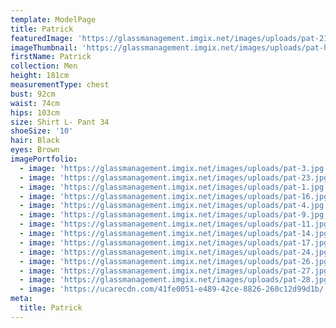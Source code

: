 ```yaml
---
template: ModelPage
title: Patrick
featuredImage: 'https://glassmanagement.imgix.net/images/uploads/pat-21-land-1-1-.jpg'
imageThumbnail: 'https://glassmanagement.imgix.net/images/uploads/pat-head-shot.jpg'
firstName: Patrick
collection: Men
height: 181cm
measurementType: chest
bust: 92cm
waist: 74cm
hips: 103cm
size: Shirt L- Pant 34
shoeSize: '10'
hair: Black
eyes: Brown
imagePortfolio:
  - image: 'https://glassmanagement.imgix.net/images/uploads/pat-3.jpg'
  - image: 'https://glassmanagement.imgix.net/images/uploads/pat-23.jpg'
  - image: 'https://glassmanagement.imgix.net/images/uploads/pat-1.jpg'
  - image: 'https://glassmanagement.imgix.net/images/uploads/pat-16.jpg'
  - image: 'https://glassmanagement.imgix.net/images/uploads/pat-4.jpg'
  - image: 'https://glassmanagement.imgix.net/images/uploads/pat-9.jpg'
  - image: 'https://glassmanagement.imgix.net/images/uploads/pat-11.jpg'
  - image: 'https://glassmanagement.imgix.net/images/uploads/pat-14.jpg'
  - image: 'https://glassmanagement.imgix.net/images/uploads/pat-17.jpg'
  - image: 'https://glassmanagement.imgix.net/images/uploads/pat-24.jpg'
  - image: 'https://glassmanagement.imgix.net/images/uploads/pat-26.jpg'
  - image: 'https://glassmanagement.imgix.net/images/uploads/pat-27.jpg'
  - image: 'https://glassmanagement.imgix.net/images/uploads/pat-28.jpg'
  - image: 'https://ucarecdn.com/41fe0051-e489-42ce-8826-260c12d99d1b/'
meta:
  title: Patrick
---
```



